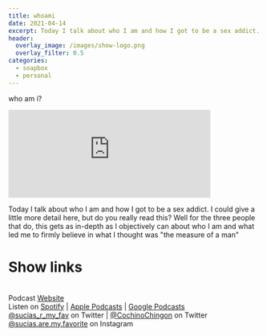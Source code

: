 ```yaml
---
title: whoami
date: 2021-04-14
excerpt: Today I talk about who I am and how I got to be a sex addict. I could give a little more detail here, but do you really read this?
header:
  overlay_image: /images/show-logo.png
  overlay_filter: 0.5
categories:
  - soapbox
  - personal
---
```


who am i?

<iframe src="https://open.spotify.com/embed-podcast/episode/4yftDWzKQV2YsBFkwCfJ1D" width="80%" height="175" frameborder="0" allowtransparency="true" allow="encrypted-media"></iframe>

Today I talk about who I am and how I got to be a sex addict. I could give a little more detail here, but do you really read this?
Well for the three people that do, this gets as in-depth as I objectively can about who I am and what led me to firmly believe in what I thought was "the measure of a man"

# Show links

<br> Podcast [Website](https://sucias.xyz)  <a href='https://sucias.xyz'><i class='fas fa-link'></i></a>
<br> Listen on [Spotify](https://open.spotify.com/show/3XjoipCU3QzeIaQAAQpBdW)  <a href='https://open.spotify.com/show/3XjoipCU3QzeIaQAAQpBdW'><i class='fab fa-spotify'></i></a> | [Apple Podcasts](https://podcasts.apple.com/us/podcast/sucias-are-my-favorite/id1548173787)<i class='fas fa-podcast'></i> | [Google Podcasts](https://podcasts.google.com/feed/aHR0cHM6Ly9hbmNob3IuZm0vcy80MjI0YzYzYy9wb2RjYXN0L3Jzcw)  <a href='https://podcasts.google.com/feed/aHR0cHM6Ly9hbmNob3IuZm0vcy80MjI0YzYzYy9wb2RjYXN0L3Jzcw'><i class='fab fa-google-play'></i></a>
<br> [@sucias_r_my_fav](https://twitter.com/sucias_r_my_fav) on Twitter  <a href='https://twitter.com/sucias_r_my_fav'><i class='fab fa-twitter'></i></a> |  [@CochinoChingon](https://twitter.com/cochinochingon) on Twitter <a href='https://twitter.com/cochinochingon'><i class='fab fa-twitter'></i></a>
<br> [@sucias.are.my.favorite](https://instagram.com/sucias.are.my.favorite) on Instagram  <a href='https://www.instagram.com/sucias.are.my.favorite'><i class='fa-brands fa-instagram-square'></i></a>
